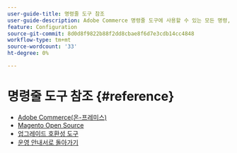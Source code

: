 ```yaml
---
user-guide-title: 명령줄 도구 참조
user-guide-description: Adobe Commerce 명령줄 도구에 사용할 수 있는 모든 명령, 인수 및 옵션에 대해 알아봅니다.
feature: Configuration
source-git-commit: 8d0d8f9822b88f2dd8cbae8f6d7e3cdb14cc4848
workflow-type: tm+mt
source-wordcount: '33'
ht-degree: 0%

---
```



# 명령줄 도구 참조 {#reference}

- [Adobe Commerce(온-프레미스)](commerce-on-premises.md)
- [Magento Open Source](magento-open-source.md)
- [업그레이드 호환성 도구](uct.md)
- [운영 안내서로 돌아가기](https://experienceleague.adobe.com/docs/commerce-operations/operational-guides/home.html)
